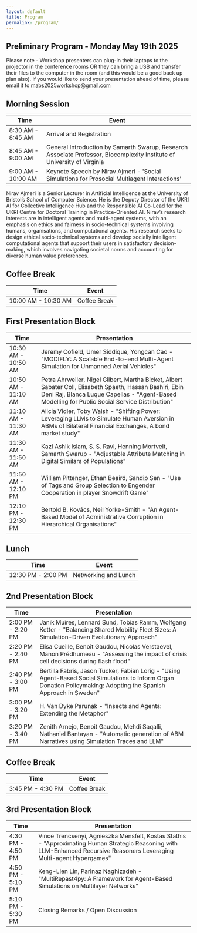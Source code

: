 ```yaml
---
layout: default
title: Program
permalink: /program/
---
```


## Preliminary Program - Monday May 19th 2025

Please note - Workshop presenters can plug-in their laptops to the projector in the conference rooms OR they can bring a USB and transfer their files to the computer in the room (and this would be a good back up plan also). If you would like to send your presentation ahead of time, please email it to mabs2025workshop@gmail.com   

## Morning Session

| Time            | Event                                                                 |
|-----------------|-----------------------------------------------------------------------|
| 8:30 AM - 8:45 AM | Arrival and Registration                                              |
| 8:45 AM - 9:00 AM | General Introduction by Samarth Swarup, Research Associate Professor, Biocomplexity Institute of  University of Virginia |
| 9:00 AM - 10:00 AM | Keynote Speech by Nirav Ajmeri - 'Social Simulations for Prosocial Multiagent Interactions’|


Nirav Ajmeri is a Senior Lecturer in Artificial Intelligence at the University of Bristol’s School of Computer Science. He is the Deputy Director of the UKRI AI for Collective Intelligence Hub and the Responsible AI Co-Lead for the UKRI Centre for Doctoral Training in Practice-Oriented AI. Nirav’s research interests are in intelligent agents and multi-agent systems, with an emphasis on ethics and fairness in socio-technical systems involving humans, organisations, and computational agents. His research seeks to design ethical socio-technical systems and develop socially intelligent computational agents that support their users in satisfactory decision-making, which involves navigating societal norms and accounting for diverse human value preferences.     


## Coffee Break

| Time            | Event                    |
|-----------------|--------------------------|
| 10:00 AM - 10:30 AM | Coffee Break             |


## First Presentation Block

| Time            | Presentation                                                                 |
|-----------------|------------------------------------------------------------------------------|
| 10:30 AM - 10:50 AM | Jeremy Cofield, Umer Siddique, Yongcan Cao - "MODIFLY: A Scalable End-to-end Multi-Agent Simulation for Unmanned Aerial Vehicles" |
| 10:50 AM - 11:10 AM | Petra Ahrweiler, Nigel Gilbert, Martha Bicket, Albert Sabater Coll, Elisabeth Spaeth, Hassan Bashiri, Ebin Deni Raj, Blanca Luque Capellas - "Agent-Based Modelling for Public Social Service Distribution" |
| 11:10 AM - 11:30 AM | Alicia Vidler, Toby Walsh - "Shifting Power: Leveraging LLMs to Simulate Human Aversion in ABMs of Bilateral Financial Exchanges, A bond market study" |
| 11:30 AM - 11:50 AM | Kazi Ashik Islam, S. S. Ravi, Henning Mortveit, Samarth Swarup - "Adjustable Attribute Matching in Digital Similars of Populations" |
| 11:50 AM - 12:10 PM | William Pittenger, Ethan Beaird, Sandip Sen - "Use of Tags and Group Selection to Engender Cooperation in player Snowdrift Game" |
| 12:10 PM - 12:30 PM | Bertold B. Kovács, Neil Yorke-Smith - "An Agent-Based Model of Administrative Corruption in Hierarchical Organisations" |


## Lunch

| Time            | Event   |
|-----------------|---------|
| 12:30 PM - 2:00 PM | Networking and Lunch   |


## 2nd Presentation Block

| Time            | Presentation                                                                 |
|-----------------|------------------------------------------------------------------------------|
| 2:00 PM - 2:20 PM | Janik Muires, Lennard Sund, Tobias Ramm, Wolfgang Ketter - "Balancing Shared Mobility Fleet Sizes: A Simulation-Driven Evolutionary Approach" |
| 2:20 PM - 2:40 PM | Elisa Cueille, Benoit Gaudou, Nicolas Verstaevel, Manon Prédhumeau - "Assessing the impact of crisis cell decisions during flash flood" |
| 2:40 PM - 3:00 PM | Bertilla Fabris, Jason Tucker, Fabian Lorig - "Using Agent-Based Social Simulations to Inform Organ Donation Policymaking: Adopting the Spanish Approach in Sweden" |
| 3:00 PM - 3:20 PM | H. Van Dyke Parunak - "Insects and Agents: Extending the Metaphor" |
| 3:20 PM - 3:40 PM | Zenith Arnejo, Benoit Gaudou, Mehdi Saqalli, Nathaniel Bantayan - "Automatic generation of ABM Narratives using Simulation Traces and LLM" |




## Coffee Break

| Time            | Event                    |
|-----------------|--------------------------|
| 3:45 PM - 4:30 PM | Coffee Break             |



## 3rd Presentation Block

| Time            | Presentation                                                                 |
|-----------------|------------------------------------------------------------------------------|
| 4:30 PM - 4:50 PM | Vince Trencsenyi, Agnieszka Mensfelt, Kostas Stathis - "Approximating Human Strategic Reasoning with LLM-Enhanced Recursive Reasoners Leveraging Multi-agent Hypergames" |
| 4:50 PM - 5:10 PM | Keng-Lien Lin, Parinaz Naghizadeh - "MultiRepast4py: A Framework for Agent-Based Simulations on Multilayer Networks" |
| 5:10 PM - 5:30 PM | Closing Remarks / Open Discussion |



